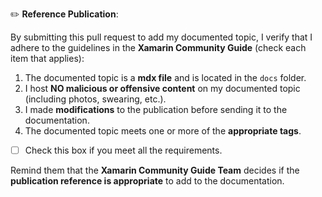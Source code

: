 <!--
If you are implementing a post to the documentation, read and check the boxes below.
 -->

:pencil2: **Reference Publication**:

By submitting this pull request to add my documented topic, I verify that I adhere to the guidelines in the **Xamarin Community Guide** (check each item that applies):

1. The documented topic is a **mdx file** and is located in the `docs` folder.
2. I host **NO malicious or offensive content** on my documented topic (including photos, swearing, etc.).
3. I made **modifications** to the publication before sending it to the documentation.
4. The documented topic meets one or more of the **appropriate tags**.

- [ ] Check this box if you meet all the requirements.

Remind them that the **Xamarin Community Guide Team** decides if the **publication reference is appropriate** to add to the documentation.
